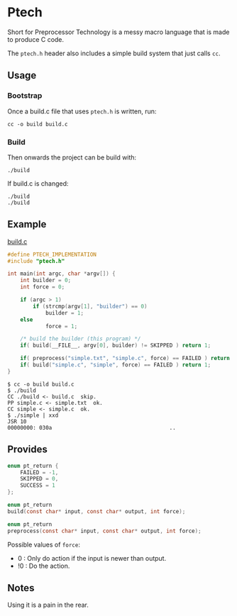 Ptech
=====

Short for Preprocessor Technology is a messy macro language that is made to produce
C code.

The `ptech.h` header also includes a simple build system that just calls `cc`.

## Usage

### Bootstrap

Once a build.c file that uses `ptech.h` is written, run:

```
cc -o build build.c
```

### Build

Then onwards the project can be build with:

```
./build
```

If build.c is changed:

```
./build
./build
```

## Example

[build.c](./build.c)

```c
#define PTECH_IMPLEMENTATION
#include "ptech.h"

int main(int argc, char *argv[]) {
    int builder = 0;
    int force = 0;

    if (argc > 1)
        if (strcmp(argv[1], "builder") == 0)
            builder = 1;
	else
            force = 1;

    /* build the builder (this program) */
    if( build(__FILE__, argv[0], builder) != SKIPPED ) return 1;

    if( preprocess("simple.txt", "simple.c", force) == FAILED ) return 1;
    if( build("simple.c", "simple", force) == FAILED ) return 1;
}

```

```console
$ cc -o build build.c
$ ./build
CC ./build <- build.c  skip.
PP simple.c <- simple.txt  ok.
CC simple <- simple.c  ok.
$ ./simple | xxd
JSR 10
00000000: 030a                                     ..
```

## Provides

```c
enum pt_return {
    FAILED = -1,
    SKIPPED = 0,
    SUCCESS = 1
};

enum pt_return
build(const char* input, const char* output, int force);

enum pt_return
preprocess(const char* input, const char* output, int force);
```

Possible values of `force`:
-  0 : Only do action if the input is newer than output.
- !0 : Do the action.

## Notes

Using it is a pain in the rear.
